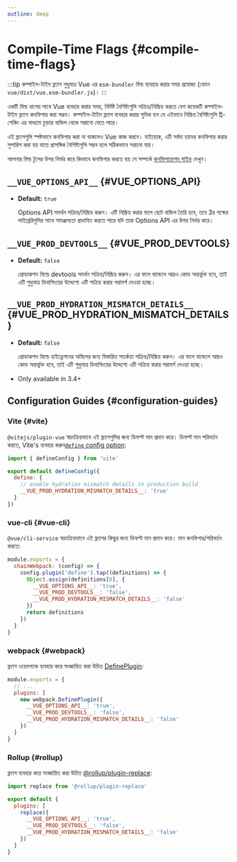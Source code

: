 ```yaml
---
outline: deep
---
```


# Compile-Time Flags {#compile-time-flags}

:::tip
কম্পাইল-টাইম ফ্ল্যাগ শুধুমাত্র Vue এর `esm-bundler` বিল্ড ব্যবহার করার সময় প্রযোজ্য (যেমন `vue/dist/vue.esm-bundler.js`)।
:::

একটি বিল্ড ধাপের সাথে Vue ব্যবহার করার সময়, নির্দিষ্ট বৈশিষ্ট্যগুলি সক্রিয়/নিষ্ক্রিয় করতে বেশ কয়েকটি কম্পাইল-টাইম ফ্ল্যাগ কনফিগার করা সম্ভব। কম্পাইল-টাইম ফ্ল্যাগ ব্যবহার করার সুবিধা হল যে এইভাবে নিষ্ক্রিয় বৈশিষ্ট্যগুলি ট্রি-শেকিং এর মাধ্যমে চূড়ান্ত বান্ডিল থেকে সরানো যেতে পারে।

এই ফ্ল্যাগগুলি স্পষ্টভাবে কনফিগার করা না থাকলেও Vue কাজ করবে। যাইহোক, এটি সর্বদা তাদের কনফিগার করার সুপারিশ করা হয় যাতে প্রাসঙ্গিক বৈশিষ্ট্যগুলি সম্ভব হলে সঠিকভাবে সরানো যায়।

আপনার বিল্ড টুলের উপর নির্ভর করে কিভাবে কনফিগার করতে হয় সে সম্পর্কে [কনফিগারেশন গাইড](#configuration-guides) দেখুন।

## `__VUE_OPTIONS_API__` {#VUE_OPTIONS_API}

- **Default:** `true`

  Options API সমর্থন সক্রিয়/নিষ্ক্রিয় করুন। এটি নিষ্ক্রিয় করার ফলে ছোট বান্ডিল তৈরি হবে, তবে 3য় পক্ষের লাইব্রেরিগুলির সাথে সামঞ্জস্যতা প্রভাবিত করতে পারে যদি তারা Options API এর উপর নির্ভর করে।

## `__VUE_PROD_DEVTOOLS__` {#VUE_PROD_DEVTOOLS}

- **Default:** `false`

  প্রোডাকশন বিল্ডে devtools সমর্থন সক্রিয়/নিষ্ক্রিয় করুন। এর ফলে বান্ডেলে আরও কোড অন্তর্ভুক্ত হবে, তাই এটি শুধুমাত্র ডিবাগিংয়ের উদ্দেশ্যে এটি সক্রিয় করার পরামর্শ দেওয়া হচ্ছে।

## `__VUE_PROD_HYDRATION_MISMATCH_DETAILS__` {#VUE_PROD_HYDRATION_MISMATCH_DETAILS}

- **Default:** `false`

  প্রোডাকশন বিল্ডে হাইড্রেশনের অমিলের জন্য বিস্তারিত সতর্কতা সক্রিয়/নিষ্ক্রিয় করুন। এর ফলে বান্ডেলে আরও কোড অন্তর্ভুক্ত হবে, তাই এটি শুধুমাত্র ডিবাগিংয়ের উদ্দেশ্যে এটি সক্রিয় করার পরামর্শ দেওয়া হচ্ছে।

- Only available in 3.4+

## Configuration Guides {#configuration-guides}

### Vite {#vite}

`@vitejs/plugin-vue` স্বয়ংক্রিয়ভাবে এই ফ্ল্যাগগুলির জন্য ডিফল্ট মান প্রদান করে। ডিফল্ট মান পরিবর্তন করতে, Vite's ব্যবহার করুন[`define` config option](https://vitejs.dev/config/shared-options.html#define):

```js [vite.config.js]
import { defineConfig } from 'vite'

export default defineConfig({
  define: {
    // enable hydration mismatch details in production build
    __VUE_PROD_HYDRATION_MISMATCH_DETAILS__: 'true'
  }
})
```

### vue-cli {#vue-cli}

`@vue/cli-service` স্বয়ংক্রিয়ভাবে এই ফ্ল্যাগর কিছুর জন্য ডিফল্ট মান প্রদান করে। মান কনফিগার/পরিবর্তন করতে:

```js [vue.config.js]
module.exports = {
  chainWebpack: (config) => {
    config.plugin('define').tap((definitions) => {
      Object.assign(definitions[0], {
        __VUE_OPTIONS_API__: 'true',
        __VUE_PROD_DEVTOOLS__: 'false',
        __VUE_PROD_HYDRATION_MISMATCH_DETAILS__: 'false'
      })
      return definitions
    })
  }
}
```

### webpack {#webpack}

ফ্ল্যাগ ওয়েবপ্যাক ব্যবহার করে সংজ্ঞায়িত করা উচিত [DefinePlugin](https://webpack.js.org/plugins/define-plugin/):

```js [webpack.config.js]
module.exports = {
  // ...
  plugins: [
    new webpack.DefinePlugin({
      __VUE_OPTIONS_API__: 'true',
      __VUE_PROD_DEVTOOLS__: 'false',
      __VUE_PROD_HYDRATION_MISMATCH_DETAILS__: 'false'
    })
  ]
}
```

### Rollup {#rollup}

ফ্ল্যাগ ব্যবহার করে সংজ্ঞায়িত করা উচিত [@rollup/plugin-replace](https://github.com/rollup/plugins/tree/master/packages/replace):

```js [rollup.config.js]
import replace from '@rollup/plugin-replace'

export default {
  plugins: [
    replace({
      __VUE_OPTIONS_API__: 'true',
      __VUE_PROD_DEVTOOLS__: 'false',
      __VUE_PROD_HYDRATION_MISMATCH_DETAILS__: 'false'
    })
  ]
}
```
